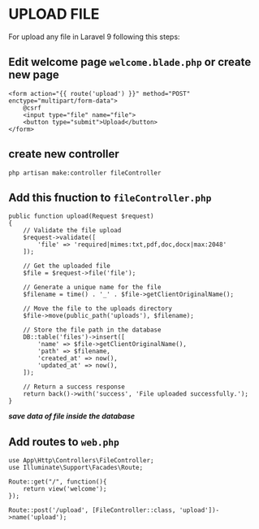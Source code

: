 # UPLOAD FILE

For upload any file in Laravel 9 following this steps:

## Edit welcome page `welcome.blade.php` or create new page 
    <form action="{{ route('upload') }}" method="POST" enctype="multipart/form-data">
        @csrf
        <input type="file" name="file">
        <button type="submit">Upload</button>
    </form>

## create new controller
    php artisan make:controller fileController

## Add this fnuction to `fileController.php` 

    public function upload(Request $request)
    {
        // Validate the file upload
        $request->validate([
            'file' => 'required|mimes:txt,pdf,doc,docx|max:2048'
        ]);

        // Get the uploaded file
        $file = $request->file('file');

        // Generate a unique name for the file
        $filename = time() . '_' . $file->getClientOriginalName();

        // Move the file to the uploads directory
        $file->move(public_path('uploads'), $filename);

        // Store the file path in the database
        DB::table('files')->insert([
            'name' => $file->getClientOriginalName(),
            'path' => $filename,
            'created_at' => now(),
            'updated_at' => now(),
        ]);

        // Return a success response
        return back()->with('success', 'File uploaded successfully.');
    }

***save data of file inside the database***

## Add routes to `web.php`

    use App\Http\Controllers\FileController;
    use Illuminate\Support\Facades\Route;

    Route::get("/", function(){
        return view('welcome');
    });

    Route::post('/upload', [FileController::class, 'upload'])->name('upload');

